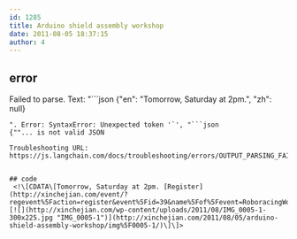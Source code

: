 ```yaml
---
id: 1285
title: Arduino shield assembly workshop
date: 2011-08-05 18:37:15
author: 4
---
```

## error
Failed to parse. Text: "```json
{"en": "Tomorrow, Saturday at 2pm.", "zh": null}
```
". Error: SyntaxError: Unexpected token '`', "```json
{""... is not valid JSON

Troubleshooting URL: https://js.langchain.com/docs/troubleshooting/errors/OUTPUT_PARSING_FAILURE/


## code
 <!\[CDATA\[Tomorrow, Saturday at 2pm. [Register](http://xinchejian.com/event/?regevent%5Faction=register&event%5Fid=39&name%5Fof%5Fevent=RoboracingWorkshop)![![](http://xinchejian.com/wp-content/uploads/2011/08/IMG_0005-1-300x225.jpg "IMG_0005-1")](http://xinchejian.com/2011/08/05/arduino-shield-assembly-workshop/img%5F0005-1/)\]\]> 
